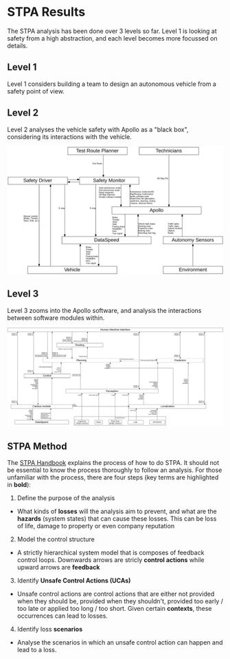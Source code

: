 # STPA Results

The STPA analysis has been done over 3 levels so far. Level 1 is looking at safety from a high abstraction, and each level becomes more focussed on details.

## Level 1

Level 1 considers building a team to design an autonomous vehicle from a safety point of view.

## Level 2

Level 2 analyses the vehicle safety with Apollo as a "black box", considering its interactions with the vehicle.

![Level 2 Control Diagram](../images/level-2-control-diagram.png)

## Level 3

Level 3 zooms into the Apollo software, and analysis the interactions between software modules within.

![Level 2 Control Diagram](../images/level-3-control-diagram.png)

## STPA Method

The [STPA Handbook](http://psas.scripts.mit.edu/home/materials/) explains the process of how to do STPA. It should not be essential to know the process thoroughly to follow an analysis. For those unfamiliar with the process, there are four steps (key terms are highlighted in **bold**):

1. Define the purpose of the analysis
  - What kinds of **losses** will the analysis aim to prevent, and what are the **hazards** (system states) that can cause these losses. This can be loss of life, damage to property or even company reputation
2. Model the control structure
  - A strictly hierarchical system model that is composes of feedback control loops. Downwards arrows are stricly **control actions** while upward arrows are **feedback**
3. Identify **Unsafe Control Actions (UCAs)**
  - Unsafe control actions are control actions that are either not provided when they should be, provided when they shouldn't, provided too early / too late or applied too long / too short. Given certain **contexts**, these occurrences can lead to losses.
4. Identify loss **scenarios**
  - Analyse the scenarios in which an unsafe control action can happen and lead to a loss.
